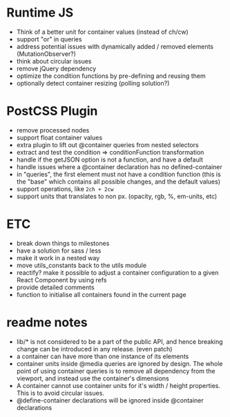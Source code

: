 # Runtime JS
- Think of a better unit for container values (instead of ch/cw)
- support "or" in queries
- address potential issues with dynamically added / removed elements (MutationObserver?)
- think about circular issues
- remove jQuery dependency
- optimize the condition functions by pre-defining and reusing them
- optionally detect container resizing (polling solution?)

# PostCSS Plugin
- remove processed nodes
- support float container values
- extra plugin to lift out @container queries from nested selectors 
- extract and test the condition => conditionFunction transformation
- handle if the getJSON option is not a function, and have a default
- handle issues where a @container declaration has no defined-container
- in "queries", the first element must not have a condition function
(this is the "base" which contains all possible changes, and the default values)
- support operations, like `2ch + 2cw`
- support units that translates to non px. (opacity, rgb, %, em-units, etc)

# ETC
- break down things to milestones
- have a solution for sass / less
- make it work in a nested way
- move utils_constants back to the utils module
- reactify? make it possible to adjust a container configuration to a given React
Component by using refs
- provide detailed comments
- function to initialise all containers found in the current page

# readme notes
- lib/* is not considered to be a part of the public API, and hence breaking
change can be introduced in any release. (even patch)
- a container can have more than one instance of its elements
- container units inside @media queries are ignored by design. The whole point
of using container queries is to remove all dependency from the viewport, and
instead use the container's dimensions
- A container cannot use container units for it's width / height properties.
This is to avoid circular issues.
- @define-container declarations will be ignored inside @container declarations
